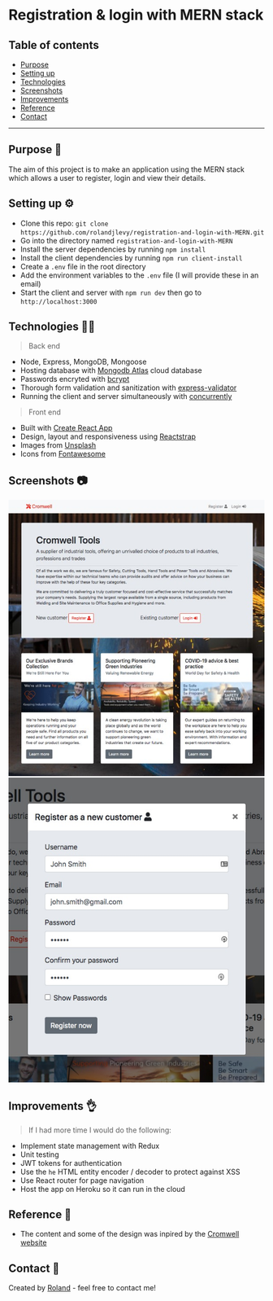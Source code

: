 # Registration & login with MERN stack

## Table of contents

- [Purpose](#purpose-)
- [Setting up](#setting-up-)
- [Technologies](#technologies-)
- [Screenshots](#screenshots-)
- [Improvements](#improvements-)
- [Reference](#reference-)
- [Contact](#contact-)

---

## Purpose 🎯

The aim of this project is to make an application using the MERN stack which allows a user to register, login and view their details.

## Setting up ⚙️

- Clone this repo: `git clone https://github.com/rolandjlevy/registration-and-login-with-MERN.git`
- Go into the directory named `registration-and-login-with-MERN`
- Install the server dependencies by running `npm install`
- Install the client dependencies by running `npm run client-install`
- Create a `.env` file in the root directory
- Add the environment variables to the `.env` file (I will provide these in an email)
- Start the client and server with `npm run dev` then go to `http://localhost:3000`

## Technologies 👨‍💻

> Back end

- Node, Express, MongoDB, Mongoose
- Hosting database with [Mongodb Atlas](https://www.mongodb.com/cloud/atlas) cloud database
- Passwords encryted with [bcrypt](https://www.npmjs.com/package/bcrypt)
- Thorough form validation and sanitization with [express-validator](https://express-validator.github.io/docs/)
- Running the client and server simultaneously with [concurrently](https://www.npmjs.com/package/concurrently)

> Front end

- Built with [Create React App](https://reactjs.org/docs/create-a-new-react-app.html)
- Design, layout and responsiveness using [Reactstrap](https://reactstrap.github.io)
- Images from [Unsplash](https://unsplash.com/)
- Icons from [Fontawesome](https://fontawesome.com/how-to-use/on-the-web/using-with/react)

## Screenshots 📷

![homepage](./client/src/images/screen-grab-homepage.jpg)
![modal](./client/src/images/screen-grab-modal.jpg)

## Improvements 👌

> If I had more time I would do the following:

- Implement state management with Redux
- Unit testing
- JWT tokens for authentication
- Use the `he` HTML entity encoder / decoder to protect against XSS
- Use React router for page navigation
- Host the app on Heroku so it can run in the cloud

## Reference 📙

- The content and some of the design was inpired by the [Cromwell website](https://www.cromwell.co.uk)

## Contact 📧

Created by [Roland](https://rolandlevy.co.uk) - feel free to contact me!
